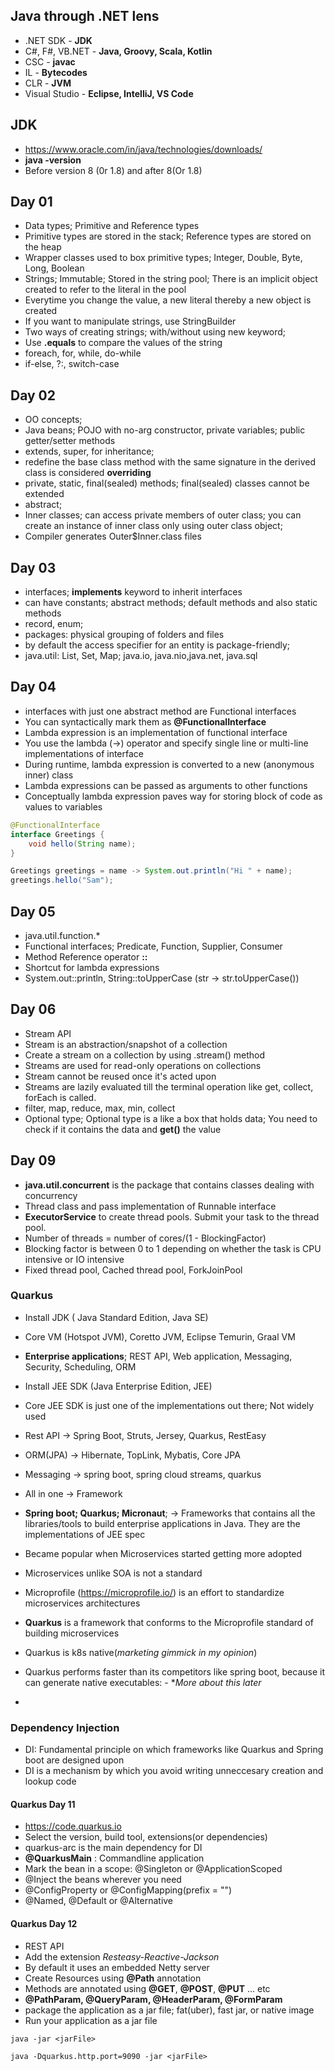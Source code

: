 ## Java through .NET lens

* .NET SDK - **JDK**
* C#, F#, VB.NET - **Java, Groovy, Scala, Kotlin**
* CSC - **javac**
* IL - **Bytecodes**
* CLR - **JVM**
* Visual Studio - **Eclipse, IntelliJ, VS Code**

## JDK

* https://www.oracle.com/in/java/technologies/downloads/
* **java -version**
* Before version 8 (0r 1.8) and after 8(Or 1.8)

## Day 01

* Data types; Primitive and Reference types
* Primitive types are stored in the stack; Reference types are stored on the heap
* Wrapper classes used to box primitive types; Integer, Double, Byte, Long, Boolean
* Strings; Immutable; Stored in the string pool; There is an implicit object created to refer to the literal in the pool
* Everytime you change the value, a new literal thereby a new object is created
* If you want to manipulate strings, use StringBuilder 
* Two ways of creating strings; with/without using new keyword;
* Use **.equals** to compare the values of the string
* foreach, for, while, do-while
* if-else, ?:, switch-case

## Day 02

* OO concepts; 
* Java beans; POJO with no-arg constructor, private variables; public getter/setter methods
* extends, super, for inheritance;
* redefine the base class method with the same signature in the derived class is considered **overriding**
* private, static, final(sealed) methods; final(sealed) classes cannot be extended
* abstract;
* Inner classes; can access private members of outer class; you can create an instance of inner class only using outer class object;
* Compiler generates Outer$Inner.class files

## Day 03

* interfaces; **implements** keyword to inherit interfaces
* can have constants; abstract methods; default methods and also static methods
* record, enum;
* packages: physical grouping of folders and files
* by default the access specifier for an entity is package-friendly;
* java.util: List, Set, Map; java.io, java.nio,java.net, java.sql

## Day 04

* interfaces with just one abstract method are Functional interfaces
* You can syntactically mark them as **@FunctionalInterface**
* Lambda expression is an implementation of functional interface
* You use the lambda (->) operator and specify single line or multi-line implementations of interface
* During runtime, lambda expression is converted to a new (anonymous inner) class 
* Lambda expressions can be passed as arguments to other functions
* Conceptually lambda expression paves way for storing block of code as values to variables

``` java
@FunctionalInterface
interface Greetings {
	void hello(String name);
}

Greetings greetings = name -> System.out.println("Hi " + name);
greetings.hello("Sam");
```

## Day 05

* java.util.function.*
* Functional interfaces; Predicate, Function, Supplier, Consumer
* Method Reference operator **::** 
* Shortcut for lambda expressions
* System.out::println, String::toUpperCase (str -> str.toUpperCase())


## Day 06

* Stream API
* Stream is an abstraction/snapshot of a collection
* Create a stream on a collection by using .stream() method
* Streams are used for read-only operations on collections
* Stream cannot be reused once it's acted upon
* Streams are lazily evaluated till the terminal operation like get, collect, forEach is called.
* filter, map, reduce, max, min, collect
* Optional type; Optional type is a like a box that holds data; You need to check if it contains the data and **get()** the value

## Day 09

* **java.util.concurrent** is the package that contains classes dealing with concurrency
* Thread class and pass implementation of Runnable interface
* **ExecutorService** to create thread pools. Submit your task to the thread pool.
* Number of threads = number of cores/(1 - BlockingFactor)
* Blocking factor is between 0 to 1 depending on whether the task is CPU intensive or IO intensive
* Fixed thread pool, Cached thread pool, ForkJoinPool


### Quarkus

* Install JDK ( Java Standard Edition, Java SE)
* Core VM (Hotspot JVM), Coretto JVM, Eclipse Temurin, Graal VM 
* **Enterprise applications**; REST API, Web application, Messaging, Security, Scheduling, ORM
* Install JEE SDK (Java Enterprise Edition, JEE)
* Core JEE SDK is just one of the implementations out there; Not widely used
* Rest API -> Spring Boot, Struts, Jersey, Quarkus, RestEasy
* ORM(JPA) -> Hibernate, TopLink, Mybatis, Core JPA
* Messaging -> spring boot, spring cloud streams, quarkus
* All in one -> Framework
* **Spring boot; Quarkus; Micronaut**; -> Frameworks that contains all the libraries/tools to build enterprise applications in Java. They are the implementations of JEE spec

* Became popular when Microservices started getting more adopted
* Microservices unlike SOA is not a standard
* Microprofile (https://microprofile.io/) is an effort to standardize microservices architectures
* **Quarkus** is a framework that conforms to the Microprofile standard of building microservices
* Quarkus is k8s native(*marketing gimmick in my opinion*)
* Quarkus performs faster than its competitors like spring boot, because it can generate native executables: - **More about this later*
*
### Dependency Injection

* DI: Fundamental principle on which frameworks like Quarkus and Spring boot are designed upon
* DI is a mechanism by which you avoid writing unneccesary creation and lookup code

#### Quarkus Day 11

* https://code.quarkus.io 
* Select the version, build tool, extensions(or dependencies)
* quarkus-arc is the main dependency for DI
* **@QuarkusMain** : Commandline application
* Mark the bean in a scope: @Singleton or @ApplicationScoped
* @Inject the beans wherever you need
* @ConfigProperty or @ConfigMapping(prefix = "")
* @Named, @Default or @Alternative


#### Quarkus Day 12

* REST API
* Add the extension *Resteasy-Reactive-Jackson*
* By default it uses an embedded Netty server
* Create Resources using **@Path** annotation 
* Methods are annotated using **@GET**, **@POST**, **@PUT** ... etc
* **@PathParam, @QueryParam, @HeaderParam, @FormParam**
* package the application as a jar file; fat(uber), fast jar, or native image
* Run your application as a jar file 

```
java -jar <jarFile>
```

```
java -Dquarkus.http.port=9090 -jar <jarFile>
```






















 